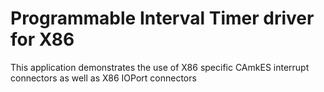 <!--
     Copyright 2017, Data61, CSIRO (ABN 41 687 119 230)

     SPDX-License-Identifier: CC-BY-SA-4.0
-->

# Programmable Interval Timer driver for X86

This application demonstrates the use of X86 specific CAmkES interrupt connectors
as well as X86 IOPort connectors
